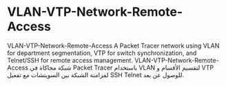 # VLAN-VTP-Network-Remote-Access
VLAN-VTP-Network-Remote-Access  A Packet Tracer network using VLAN for department segmentation, VTP for switch synchronization, and Telnet/SSH for remote access management. VLAN-VTP-Network-Remote-Access  شبكة محاكاة في Packet Tracer باستخدام VLAN لتقسيم الأقسام و VTP لمزامنة الشبكة بين السويتشات مع تفعيل SSH Telnet للوصول عن بعد.
